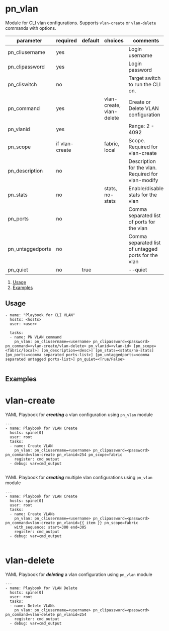 # pn_vlan

Module for CLI vlan configurations. Supports `vlan-create` or `vlan-delete` commands with options. 

| parameter      | required       | default      |choices       |comments                                                    |
|----------------|----------------|--------------|--------------|------------------------------------------------------------|
|pn_cliusername  | yes            |              |              | Login username                                             |
|pn_clipassword  | yes            |              |              | Login password                                             |
|pn_cliswitch    | no             |              |              | Target switch to run the CLI on.                           |
|pn_command  | yes            |              | vlan-create, vlan-delete | Create or Delete VLAN configuration                                                            |
|pn_vlanid       | yes            |              |              | Range: 2 - 4092                                               |
|pn_scope    | if vlan-create    |              | fabric, local| Scope. Required for vlan-create                                                      |
|pn_description     | no             |              |              | Description for the vlan. Required for vlan-modify    |
|pn_stats    | no             |              | stats, no-stats| Enable/disable stats for the vlan  |
|pn_ports    | no             |              | | Comma separated list of ports for the vlan |
|pn_untaggedports    | no             |              | | Comma separated list of untagged ports for the vlan  |
|pn_quiet        | no             | true         |              | --quiet                                                       |

1. [Usage](#usage)
2. [Examples](#examples)

## Usage

```
- name: "Playbook for CLI VLAN"
  hosts: <hosts>
  user: <user>

  tasks:
  - name: PN VLAN command
    pn_vlan: pn_cliusername=<username> pn_clipassword=<password> pn_command=<vlan-create/vlan-delete> pn_vlanid=<vlan-id> [pn_scope=<fabric/local>] [pn_description=<desc>] [pn_stats=<stats/no-stats] [pn_ports=<comma separated ports-list>] [pn_untaggedports=<comma separated untagged ports-list>] pn_quiet=<True/False>
  
```

## Examples


# vlan-create
YAML Playbook for **_creating_** a vlan configuration using `pn_vlan` module
```
---
- name: Playbook for VLAN Create
  hosts: spine[0]
  user: root
  tasks:
  - name: Create VLAN
    pn_vlan: pn_cliusername=<username> pn_clipassword=<password> pn_command=vlan-create pn_vlanid=254 pn_scope=fabric 
    register: cmd_output
  - debug: var=cmd_output
  
```

YAML Playbook for **_creating_** multiple vlan configurations using `pn_vlan` module
```
---
- name: Playbook for VLAN Create
  hosts: spine[0]
  user: root
  tasks:
  - name: Create VLANs 
    pn_vlan: pn_cliusername=<username> pn_clipassword=<password> pn_command=vlan-create pn_vlanid={{ item }} pn_scope=fabric 
    with_sequence: start=300 end=305
    register: cmd_output
  - debug: var=cmd_output
  
```
# vlan-delete
YAML Playbook for **_deleting_** a vlan configuration using `pn_vlan` module

```
---
- name: Playbook for VLAN Delete
  hosts: spine[0]
  user: root
  tasks:
  - name: Delete VLANs
    pn_vlan: pn_cliusername=<username> pn_clipassword=<password> pn_command=vlan-delete pn_vlanid=254
    register: cmd_output
  - debug: var=cmd_output
  
```
